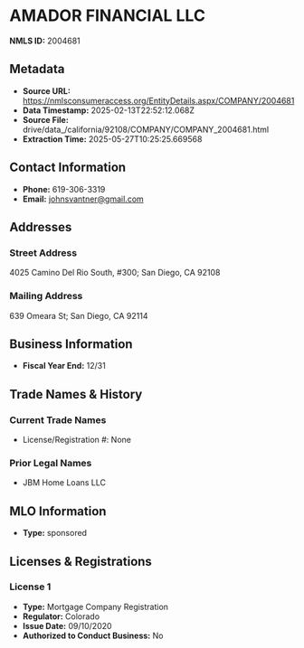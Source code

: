 # AMADOR FINANCIAL LLC

**NMLS ID:** 2004681

## Metadata
- **Source URL:** https://nmlsconsumeraccess.org/EntityDetails.aspx/COMPANY/2004681
- **Data Timestamp:** 2025-02-13T22:52:12.068Z
- **Source File:** drive/data_/california/92108/COMPANY/COMPANY_2004681.html
- **Extraction Time:** 2025-05-27T10:25:25.669568

## Contact Information
- **Phone:** 619-306-3319
- **Email:** johnsvantner@gmail.com

## Addresses
### Street Address
4025 Camino Del Rio South, #300; San Diego, CA 92108

### Mailing Address
639 Omeara St; San Diego, CA 92114

## Business Information
- **Fiscal Year End:** 12/31

## Trade Names & History
### Current Trade Names
- License/Registration #: None

### Prior Legal Names
- JBM Home Loans LLC

## MLO Information
- **Type:** sponsored

## Licenses & Registrations

### License 1
- **Type:** Mortgage Company Registration
- **Regulator:** Colorado
- **Issue Date:** 09/10/2020
- **Authorized to Conduct Business:** No
